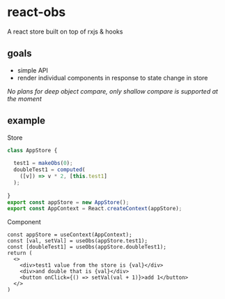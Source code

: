 # react-obs
A react store built on top of rxjs &amp; hooks

## goals
* simple API
* render individual components in response to state change in store

_No plans for deep object compare, only shallow compare is supported at the moment_

## example

Store
```Javascript
class AppStore {
  
  test1 = makeObs(0);
  doubleTest1 = computed(
    ([v]) => v * 2, [this.test1]
  );
  
}
export const appStore = new AppStore();
export const AppContext = React.createContext(appStore);
```

Component
```JSX
const appStore = useContext(AppContext);
const [val, setVal] = useObs(appStore.test1);
const [doubleTest1] = useObs(appStore.doubleTest1);
return (
  <>
    <div>test1 value from the store is {val}</div>
    <div>and double that is {val}</div>
    <button onClick={() => setVal(val + 1)}>add 1</button>
  </>
)
```